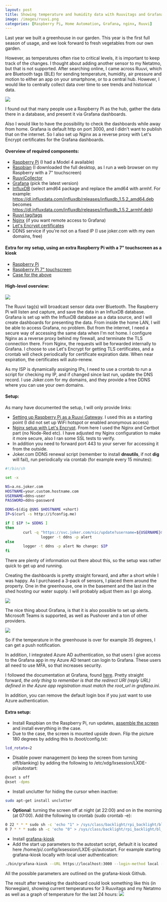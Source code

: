 ```yaml
---
layout: post
title: Showing temperature and humidity data with Ruuvitags and Grafana
image: /images/ruuvi.png
categories: [Raspberry Pi, Home Automation, Grafana, nginx, Ruuvi]
---
```


Last year we built a greenhouse in our garden. This year is the first full season of usage, and we look forward to fresh vegetables from our own garden.

However, as temperatures often rise to critical levels, it is important to keep track of the changes. I thought about adding another sensor to my Netatmo, but that is not supported. After searching online, I came across Ruuvi, which are Bluetooth  tags (BLE) for sending temperature, humidity, air pressure and motion to either an app on your smartphone, or to a central hub. However, I would like to centrally collect data over time to see trends and historical data.

![](/images/ruuvitag.jpg)

I found out that many people use a Raspberry Pi as the hub, gather the data there in a database, and present it via Grafana dashboards. 

Also I would like to have the possibility to check the dashboards while away from home. Grafana is default http on port 3000, and I didn't want to publish that on the internet. So I also set up Nginx as a reverse proxy with Let's Encrypt certificates for the Grafana dashboards.

#### Overview of required components:
- [Raspberry Pi](https://www.raspberrypi.org/) (I had a Model 4 available)
- [Raspbian](https://www.raspberrypi.org/downloads/raspbian/) (I downloaded the full desktop, as I run a web browser on my Raspberry with a 7" touchscreen)
- [RuuviCollector](https://github.com/Scrin/RuuviCollector)
- [Grafana](https://grafana.com/grafana/download/6.7.3?platform=arm) (pick the latest version)
- [InfluxDB](https://portal.influxdata.com/downloads) (select amd64 package and replace the amd64 with armhf. For example:
https://dl.influxdata.com/influxdb/releases/influxdb_1.5.2_amd64.deb becomes
https://dl.influxdata.com/influxdb/releases/influxdb_1.5.2_armhf.deb)
- [Ruuvi tag/tags](https://ruuvi.com/)
- [Nginx](https://nginx.org/en/) (if you want remote access to Grafana)
- [Let's Encrypt certificates](https://letsencrypt.org/)
- DDNS service if you're not on a fixed IP (I use joker.com with my own domains, free)

#### Extra for my setup, using an extra Raspberry Pi with a 7" touchscreen as a kiosk
- [Raspberry Pi](https://www.raspberrypi.org/)
- [Raspberry Pi 7" touchscreen](https://www.raspberrypi.org/products/raspberry-pi-touch-display/)
- [Case for the above](https://thepihut.com/products/raspberry-pi-official-7-touchscreen-case)

#### High-level overview:
![](/images/ruuvi.png)

The Ruuvi tag(s) will broadcast sensor data over Bluetooth. The Raspberry Pi will listen and capture, and save the data in an InfluxDB database. Grafana is set up with the InfluxDB database as a data source, and I will create dashboards for presenting the data. From inside the home LAN, I will be able to access Grafana, no problem. But from the internet, I need a secure way of accessing the same data when I'm not home. I configure Nginx as a reverse proxy behind my firewall, and terminate the TLS connection there. From Nginx, the requests will be forwarded internally to Grafana. I choose to use Let's Encrypt for getting TLS certificates, and a crontab will check periodically for certificate expiration date. When near expiration, the certificates will auto-renew.

As my ISP is dynamically assigning IPs, I need to use a crontab to run a script for checking my IP, and if changed since last run, update the DNS record. I use Joker.com for my domains, and they provide a free DDNS where you can use your own domains.

#### Setup:

As many have documented the setup, I will only provide links:

- [Setting up Raspberry Pi as a Ruuvi Gateway](https://blog.ruuvi.com/rpi-gateway-6e4a5b676510). I used this as a starting point (I did not set up WiFi hotspot or enabled anonymous access)
- [Nginx setup with Let's Encrypt](https://gist.github.com/xoseperez/e23334910fb45b0424b35c422760cb87#nginx). From here I used the Nginx and Certbot part (no Node-Red etc). I have adjusted my Nginx configuration to make it more secure, also I ran some SSL tests to verify.
- In addition you need to forward port 443 to your server for accessing it from the outside.
- Joker.com DDNS renewal script (remember to install **dnsutils**, if not **dig** will fail), run periodically via crontab (for example every 15 minutes):

```bash
#!/bin/sh

set -x

NS=a.ns.joker.com
HOSTNAME=your.custom.hostname.com
USERNAME=ddns-user
PASSWORD=ddns-password

DDNS=$(dig @$NS $HOSTNAME +short)
IP=$(curl -s http://ifconfig.me)

if [ $IP != $DDNS ]
then
        curl -q "https://svc.joker.com/nic/update?username=${USERNAME}&password=${PASSWORD}&hostname=${HOSTNAME}" | \
                logger -t ddns -p alert
else
        logger -t ddns -p alert No change: $IP
fi
```


There are plenty of information out there about this, so the setup was rather quick to get up and running.

Creating the dashboards is pretty straight forward, and after a short while I was happy. As I purchased a 3-pack of sensors, I placed them around the property. One in the greenhouse, one in the basement and the last in the shed hosting our water supply. I will probably adjust them as I go along.

![](/images/Grafana.png)

The nice thing about Grafana, is that it is also possible to set up alerts. Microsoft Teams is supported, as well as Pushover and a ton of other providers.

![](/images/GrafanaAlerts.png)

So if the temperature in the greenhouse is over for example 35 degrees, I can get a push notification.

In addition, I integrated Azure AD authentication, so that users I give access to the Grafana app in my Azure AD tenant can login to Grafana. These users all need to use MFA, so that increases security.

 I followed the documentation at Grafana, found [here](https://grafana.com/docs/grafana/latest/auth/azuread/#azure-ad-oauth2-authentication). Pretty straight forward, *the only thing to remember is that the redirect URI (reply URL) defined in the Azure app registration must match the root_url in grafana.ini*.

 In addition, you can remove the default login box if you just want to use Azure authentication.

#### Extra setup:

 - Install Raspbian on the Raspberry Pi, run updates, [assemble the screen](https://thepihut.com/blogs/raspberry-pi-tutorials/raspberry-pi-7-touch-screen-assembly-guideassemble) and install everything in the case.
- Due to the case, the screen is mounted upside down. Flip the picture 180 degrees by adding this to /boot/config.txt:
```bash
lcd_rotate=2
```
- Disable power management (to keep the screen from turning off/blanking) by adding the following to /etc/xdg/lxsession/LXDE-pi/autostart:
```bash
@xset s off
@xset -dpms
```
- Install unclutter for hiding the cursor when inactive: 
```bash
sudo apt-get install unclutter
```
- **Optional**: turning the screen off at night (at 22:00) and on in the morning (at 07:00). Add the following to crontab (sudo crontab -e):
```bash
0 22 * * * sudo sh -c 'echo "1" > /sys/class/backlight/rpi_backlight/bl_power'
0 7 * * * sudo sh -c 'echo "0" > /sys/class/backlight/rpi_backlight/bl_power'
```
- Install [grafana-kiosk](https://github.com/grafana/grafana-kiosk)
- Add the start up parameters to the autostart script, default it is located here /home/pi/.config/lxsession/LXDE-pi/autostart. For example starting grafana-kiosk locally with local user authentication:
```bash
./bin/grafana-kiosk --URL https://localhost:3000 --login-method local --username admin --password admin --kiosk-mode tv
```
All the possible parameters are outlined on the grafana-kiosk Github.

The result after tweaking the dashboard could look something like this (in Norwegian), showing current temperatures for 3 Ruuvitags and my Netatmo as well as a graph of temperature for the last 24 hours:
![](/images/pitouchscreen.png)